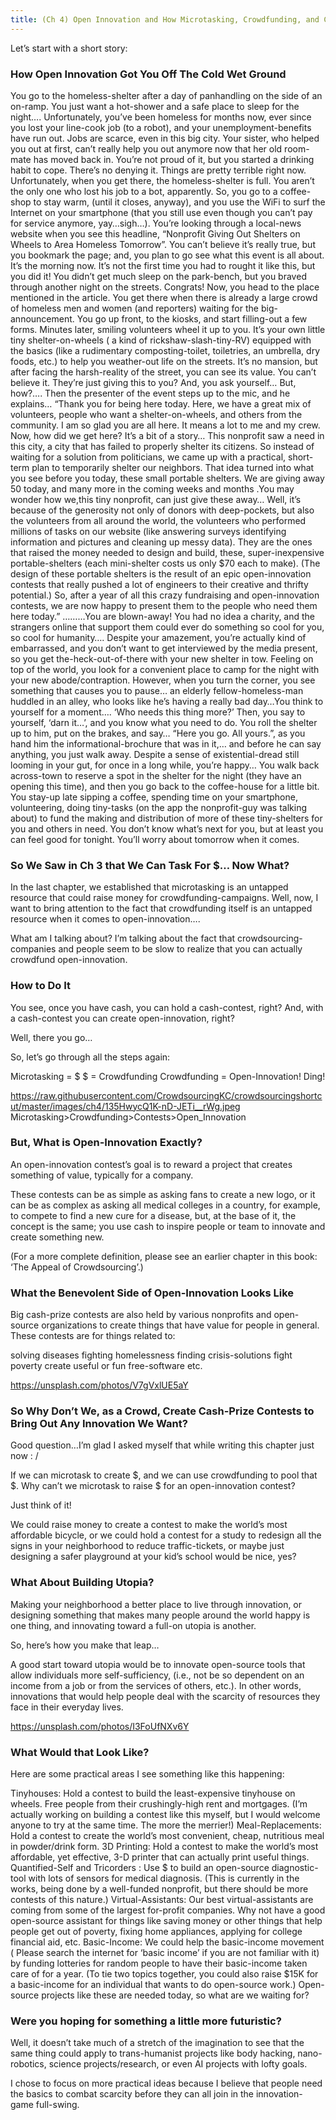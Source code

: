 ```yaml
---
title: (Ch 4) Open Innovation and How Microtasking, Crowdfunding, and Cash-Prizes Can Take Us from the Flintstones to the Jetson’s
---
```

Let’s start with a short story:

### How Open Innovation Got You Off The Cold Wet Ground
You go to the homeless-shelter after a day of panhandling on the side of an on-ramp. You just want a hot-shower and a safe place to sleep for the night….
Unfortunately, you’ve been homeless for months now, ever since you lost your line-cook job (to a robot), and your unemployment-benefits have run out.
Jobs are scarce, even in this big city. Your sister, who helped you out at first, can’t really help you out anymore now that her old room-mate has moved back in. You’re not proud of it, but you started a drinking habit to cope.
There’s no denying it. Things are pretty terrible right now.
Unfortunately, when you get there, the homeless-shelter is full. You aren’t the only one who lost his job to a bot, apparently. So, you go to a coffee-shop to stay warm, (until it closes, anyway), and you use the WiFi to surf the Internet on your smartphone (that you still use even though you can’t pay for service anymore, yay…sigh…).
You’re looking through a local-news website when you see this headline,
“Nonprofit Giving Out Shelters on Wheels to Area Homeless Tomorrow”.
You can’t believe it’s really true, but you bookmark the page; and, you plan to go see what this event is all about.
It’s the morning now. It’s not the first time you had to rought it like this, but you did it! You didn’t get much sleep on the park-bench, but you braved through another night on the streets. Congrats!
Now, you head to the place mentioned in the article. You get there when there is already a large crowd of homeless men and women (and reporters) waiting for the big-announcement.
You go up front, to the kiosks, and start filling-out a few forms. Minutes later, smiling volunteers wheel it up to you.
It’s your own little tiny shelter-on-wheels ( a kind of rickshaw-slash-tiny-RV) equipped with the basics (like a rudimentary composting-toilet, toiletries, an umbrella, dry foods, etc.) to help you weather-out life on the streets.
It’s no mansion, but after facing the harsh-reality of the street, you can see its value. You can’t believe it. They’re just giving this to you? And, you ask yourself… But, how?….
Then the presenter of the event steps up to the mic, and he explains…
“Thank you for being here today. Here, we have a great mix of volunteers, people who want a shelter-on-wheels, and others from the community. I am so glad you are all here. It means a lot to me and my crew.
Now, how did we get here? It’s a bit of a story…
This nonprofit saw a need in this city, a city that has failed to properly shelter its citizens. So instead of waiting for a solution from politicians, we came up with a practical, short-term plan to temporarily shelter our neighbors. That idea turned into what you see before you today, these small portable shelters.
We are giving away 50 today, and many more in the coming weeks and months .You may wonder how we,this tiny nonprofit, can just give these away…
Well, it’s because of the generosity not only of donors with deep-pockets, but also the volunteers from all around the world, the volunteers who performed millions of tasks on our website (like answering surveys identifying information and pictures and cleaning up messy data).
They are the ones that raised the money needed to design and build, these, super-inexpensive portable-shelters (each mini-shelter costs us only $70 each to make).
(The design of these portable shelters is the result of an epic open-innovation contests that really pushed a lot of engineers to their creative and thrifty potential.)
So, after a year of all this crazy fundraising and open-innovation contests, we are now happy to present them to the people who need them here today.”
………You are blown-away!
You had no idea a charity, and the strangers online that support them could ever do something so cool for you, so cool for humanity….
Despite your amazement, you’re actually kind of embarrassed, and you don’t want to get interviewed by the media present, so you get the-heck-out-of-there with your new shelter in tow.
Feeling on top of the world, you look for a convenient place to camp for the night with your new abode/contraption.
However, when you turn the corner, you see something that causes you to pause… an elderly fellow-homeless-man huddled in an alley, who looks like he’s having
a really bad day…You think to yourself for a moment….
‘Who needs this thing more?’ Then, you say to yourself, ‘darn it…’, and you know what you need to do.
You roll the shelter up to him, put on the brakes, and say… “Here you go. All yours.”, as you hand him the informational-brochure that was in it,… and before he can say anything, you just walk away.
Despite a sense of existential-dread still looming in your gut, for once in a long while, you’re happy…
You walk back across-town to reserve a spot in the shelter for the night (they have an opening this time), and then you go back to the coffee-house for a little bit.
You stay-up late sipping a coffee, spending time on your smartphone, volunteering, doing tiny-tasks (on the app the nonprofit-guy was talking about) to fund the making and distribution of more of these tiny-shelters for you and others in need.
You don’t know what’s next for you, but at least you can feel good for tonight. You’ll worry about tomorrow when it comes.

### So We Saw in Ch 3 that We Can Task For $… Now What?
In the last chapter, we established that microtasking is an untapped resource that could raise money for crowdfunding-campaigns. Well, now, I want to bring attention to the fact that crowdfunding itself is an untapped resource when it comes to open-innovation….

What am I talking about? I’m talking about the fact that crowdsourcing-companies and people seem to be slow to realize that you can actually crowdfund open-innovation.

### How to Do It
You see, once you have cash, you can hold a cash-contest, right? And, with a cash-contest you can create open-innovation, right?

Well, there you go…

So, let’s go through all the steps again:

Microtasking = $
$ = Crowdfunding
Crowdfunding = Open-Innovation!
Ding!

https://raw.githubusercontent.com/CrowdsourcingKC/crowdsourcingshortcut/master/images/ch4/135HwycQ1K-nD-JETi__rWg.jpeg
Microtasking>Crowdfunding>Contests>Open_Innovation

### But, What is Open-Innovation Exactly?
An open-innovation contest’s goal is to reward a project that creates something of value, typically for a company.

These contests can be as simple as asking fans to create a new logo, or it can be as complex as asking all medical colleges in a country, for example, to compete to find a new cure for a disease, but, at the base of it, the concept is the same; you use cash to inspire people or team to innovate and create something new.

(For a more complete definition, please see an earlier chapter in this book: ‘The Appeal of Crowdsourcing’.)

### What the Benevolent Side of Open-Innovation Looks Like
Big cash-prize contests are also held by various nonprofits and open-source organizations to create things that have value for people in general. These contests are for things related to:

solving diseases
fighting homelessness
finding crisis-solutions
fight poverty
create useful or fun free-software
etc.

https://unsplash.com/photos/V7gVxlUE5aY
### So Why Don’t We, as a Crowd, Create Cash-Prize Contests to Bring Out Any Innovation We Want?
Good question…I’m glad I asked myself that while writing this chapter just now : /

If we can microtask to create $, and we can use crowdfunding to pool that $. Why can’t we microtask to raise $ for an open-innovation contest?

Just think of it!

We could raise money to create a contest to make the world’s most affordable bicycle, or we could hold a contest for a study to redesign all the signs in your neighborhood to reduce traffic-tickets, or maybe just designing a safer playground at your kid’s school would be nice, yes?
### What About Building Utopia?
Making your neighborhood a better place to live through innovation, or designing something that makes many people around the world happy is one thing, and innovating toward a full-on utopia is another.

So, here’s how you make that leap…

A good start toward utopia would be to innovate open-source tools that allow individuals more self-sufficiency, (i.e., not be so dependent on an income from a job or from the services of others, etc.). In other words, innovations that would help people deal with the scarcity of resources they face in their everyday lives.

https://unsplash.com/photos/I3FoUfNXv6Y

### What Would that Look Like?
Here are some practical areas I see something like this happening:

Tinyhouses: Hold a contest to build the least-expensive tinyhouse on wheels. Free people from their crushingly-high rent and mortgages. (I’m actually working on building a contest like this myself, but I would welcome anyone to try at the same time. The more the merrier!)
Meal-Replacements: Hold a contest to create the world’s most convenient, cheap, nutritious meal in powder/drink form.
3D Printing: Hold a contest to make the world’s most affordable, yet effective, 3-D printer that can actually print useful things.
Quantified-Self and Tricorders : Use $ to build an open-source diagnostic-tool with lots of sensors for medical diagnosis. (This is currently in the works, being done by a well-funded nonprofit, but there should be more contests of this nature.)
Virtual-Assistants: Our best virtual-assistants are coming from some of the largest for-profit companies. Why not have a good open-source assistant for things like saving money or other things that help people get out of poverty, fixing home appliances, applying for college financial aid, etc.
Basic-Income: We could help the basic-income movement ( Please search the internet for ‘basic income’ if you are not familiar with it) by funding lotteries for random people to have their basic-income taken care of for a year. (To tie two topics together, you could also raise $15K for a basic-income for an individual that wants to do open-source work.)
Open-source projects like these are needed today, so what are we waiting for?

### Were you hoping for something a little more futuristic?
Well, it doesn’t take much of a stretch of the imagination to see that the same thing could apply to trans-humanist projects like body hacking, nano-robotics, science projects/research, or even AI projects with lofty goals.

I chose to focus on more practical ideas because I believe that people need the basics to combat scarcity before they can all join in the innovation-game full-swing.
